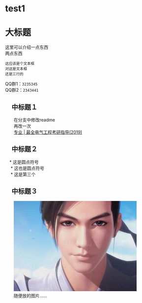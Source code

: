 # test1
大标题
====
这里可以介绍一点东西<br>两点东西<br>

    这应该是个文本框
    对这是文本框
    还是三行的
QQ群1：`3235345`<br>
QQ群2：`2343441`

　中标题１
----
　　在分支中修改readme<br>
　　再改一次<br>
　　[专业 | 最全电气工程考研指导(2019)](https://mp.weixin.qq.com/s/gRkV0Viy80R3SnMM2NPkzQ"悬停显示")

　中标题２
-----
　* 这是圆点符号<br>
　   * 这也是圆点符号<br>
　       * 这是第三个<br>
        
　中标题３
----
　　![](https://github.com/LiangCe1/test1/blob/master/t01e25c588e875ad6a5.jpg)<br>
　　随便放的图片……
